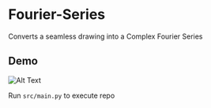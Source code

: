 # Fourier-Series
Converts a seamless drawing into a Complex Fourier Series

## Demo
![Alt Text](https://github.com/SaxyCat/Fourier-Series/blob/main/demo/demo.gif)


Run `src/main.py` to execute repo
